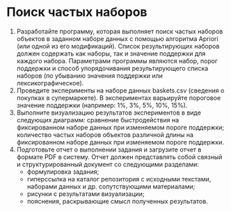 # Поиск частых наборов

1. Разработайте программу, которая выполняет поиск частых наборов объектов в заданном наборе данных с помощью алгоритма Apriori (или одной из его модификаций). Список результирующих наборов должен содержать как наборы, так и значение поддержки для каждого набора. Параметрами программы являются набор, порог поддержки и способ упорядочивания результирующего списка наборов (по убыванию значения поддержки или лексикографическое).
2. Проведите эксперименты на наборе данных baskets.csv (сведения о покупках в супермаркете). В экспериментах варьируйте пороговое значение поддержки (например: 1%, 3%, 5%, 10%, 15%).
3. Выполните визуализацию результатов экспериментов в виде следующих диаграмм: сравнение быстродействия на фиксированном наборе данных при изменяемом пороге поддержки; количество частых наборов объектов различной длины на фиксированном наборе данных при изменяемом пороге поддержки.
4. Подготовьте отчет о выполнении задания и загрузите отчет в формате PDF в систему. Отчет должен представлять собой связный и структурированный документ со следующими разделами:
     - формулировка задания;
     - гиперссылка на каталог репозитория с исходными текстами, наборами данных и др. сопутствующими материалами;
     - рисунки с результатами визуализации;
     - пояснения, раскрывающие смысл полученных результатов.

